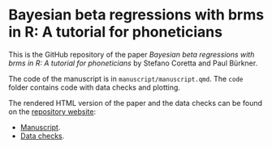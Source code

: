 # Bayesian beta regressions with brms in R: A tutorial for phoneticians


This is the GitHub repository of the paper *Bayesian beta regressions
with brms in R: A tutorial for phoneticians* by Stefano Coretta and Paul
Bürkner.

The code of the manuscript is in `manuscript/manuscript.qmd`. The `code`
folder contains code with data checks and plotting.

The rendered HTML version of the paper and the data checks can be found
on the [repository
website](https://stefanocoretta.github.io/beta-phon/):

-   [Manuscript](manuscript/manuscript.html).
-   [Data checks](code/01_data_checks.html).
